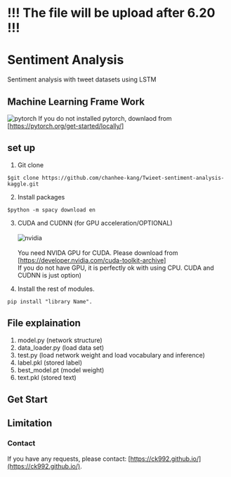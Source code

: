 # !!! The file will be upload after 6.20 !!!

# Sentiment Analysis
Sentiment analysis with tweet datasets using LSTM

## Machine Learning Frame Work
![pytorch](https://user-images.githubusercontent.com/26376653/84051109-9de92d80-a9e9-11ea-887d-06113adab7c0.jpg)
If you do not installed pytorch, downlaod from [https://pytorch.org/get-started/locally/]

## set up
1. Git clone
```
$git clone https://github.com/chanhee-kang/Twieet-sentiment-analysis-kaggle.git
```
2. Install packages
```
$python -m spacy download en
```
3. CUDA and CUDNN (for GPU acceleration/OPTIONAL)<br><br>
![nvidia](https://user-images.githubusercontent.com/26376653/84051534-48f9e700-a9ea-11ea-8faf-bd162daec013.png)<br><br>
You need NVIDA GPU for CUDA. Please download from [https://developer.nvidia.com/cuda-toolkit-archive] <br>
If you do not have GPU, it is perfectly ok with using CPU. CUDA and CUDNN is just option)

4. Install the rest of modules. 
```
pip install "library Name".
```

## File explaination
1. model.py (network structure)
2. data_loader.py (load data set)
3. test.py (load network weight and load vocabulary and inference)
4. label.pkl (stored label)
5. best_model.pt (model weight)
6. text.pkl (stored text)

## Get Start

## Limitation

### Contact
If you have any requests, please contact: [https://ck992.github.io/](https://ck992.github.io/).

